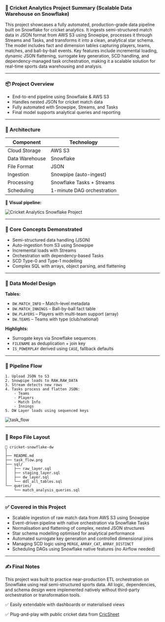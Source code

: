 ### 📌 Cricket Analytics Project Summary (Scalable Data Warehouse on Snowflake)

This project showcases a fully automated, production-grade data pipeline built on Snowflake for cricket analytics. It ingests semi-structured match data in JSON format from AWS S3 using Snowpipe, processes it through Streams and Tasks, and transforms it into a clean, analytical star schema. The model includes fact and dimension tables capturing players, teams, matches, and ball-by-ball events. Key features include incremental loading, dynamic JSON flattening, surrogate key generation, SCD handling, and dependency-managed task orchestration, making it a scalable solution for real-time sports data warehousing and analysis.

---

### 📦 Project Overview

* End-to-end pipeline using Snowflake & AWS S3
* Handles nested JSON for cricket match data
* Fully automated with Snowpipe, Streams, and Tasks
* Final model supports analytical queries and reporting

---

### 🧱 Architecture

| Component      | Technology                 |
| -------------- | -------------------------- |
| Cloud Storage  | AWS S3                     |
| Data Warehouse | Snowflake                  |
| File Format    | JSON                       |
| Ingestion      | Snowpipe (auto-ingest)     |
| Processing     | Snowflake Tasks + Streams  |
| Scheduling     | 1-minute DAG orchestration |

📌 **Visual pipeline:**

![Cricket Analytics Snowflake Project](https://github.com/user-attachments/assets/c65fde7c-ff81-4a2c-90d6-daf15b9c9d8d)


---

### 🧠 Core Concepts Demonstrated

* Semi-structured data handling (JSON)
* Auto-ingestion from S3 using Snowpipe
* Incremental loads with Streams
* Orchestration with dependency-based Tasks
* SCD Type-0 and Type-1 modelling
* Complex SQL with arrays, object parsing, and flattening

---

### 🧩 Data Model Design

**Tables:**

* `DW.MATCH_INFO` – Match-level metadata
* `DW.MATCH_INNINGS` – Ball-by-ball fact table
* `DW.PLAYERS` – Players with multi-team support (array)
* `DW.TEAMS` – Teams with type (club/national)

**Highlights:**

* Surrogate keys via Snowflake sequences
* `FILENAME` as deduplication + join key
* `IS_POWERPLAY` derived using `CASE`, fallback defaults

---

### 🔄 Pipeline Flow

```
1. Upload JSON to S3
2. Snowpipe loads to RAW.RAW_DATA
3. Stream detects new rows
4. Tasks process and flatten JSON:
    - Teams
    - Players
    - Match Info
    - Innings
5. DW Layer loads using sequenced keys
```

![task_flow](https://github.com/user-attachments/assets/034804c5-09cb-4bb0-967e-f15f89e82af3)

---

### 📁 Repo File Layout

```
📂 cricket-snowflake-dw
│
├── README.md
├── task_flow.png
├── sql/
│   ├── raw_layer.sql
│   ├── staging_layer.sql
│   ├── dw_layer.sql
│   └── ddl_all_tables.sql
└── queries/
    └── match_analysis_queries.sql
```

---

### ✅ Covered in this Project

* Scalable ingestion of raw match data from AWS S3 using Snowpipe
* Event-driven pipeline with native orchestration via Snowflake Tasks
* Normalisation and flattening of complex, nested JSON structures
* Star schema modelling optimised for analytical performance
* Automated surrogate key generation and controlled dimensional joins
*  Managing SCD logic using `MERGE`, `ARRAY_CAT`, `ARRAY_DISTINCT`
* Scheduling DAGs using Snowflake native features (no Airflow needed)

---

### ✍️ Final Notes
This project was built to practice near-production ETL orchestration on Snowflake using real semi-structured sports data. All logic, dependencies, and schema design were implemented natively without third-party orchestration or transformation tools.

✅ Easily extendable with dashboards or materialised views

✅ Plug-and-play with public cricket data from [CricSheet](https://cricsheet.org/)
